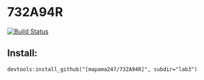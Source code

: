 # 732A94R

[![Build Status](https://travis-ci.com/mapama247/732A94R.svg?token=yxggzpqgxBxZe745ysak&branch=master)](https://travis-ci.com/mapama247/732A94R)

## Install:

`devtools:install_github("[mapama247/732A94R]", subdir="lab3")`
